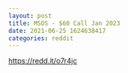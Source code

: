 ```yaml
--- 
layout: post 
title: MSOS - $60 Call Jan 2023 
date: 2021-06-25 1624638417 
categories: reddit 
--- 
```

https://redd.it/o7r4jc